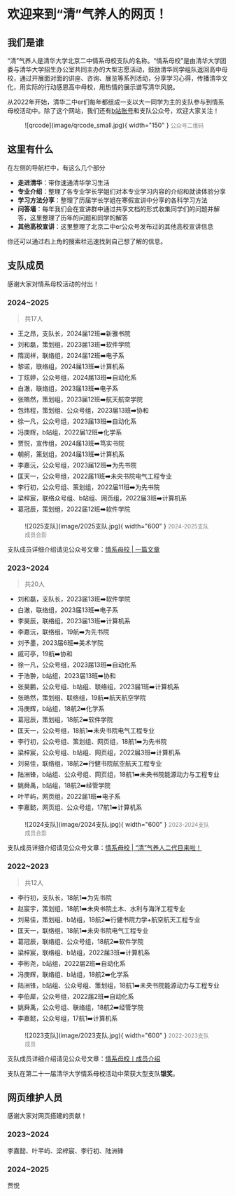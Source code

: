 # 欢迎来到“清”气养人的网页！

## 我们是谁
“清”气养人是清华大学北京二中情系母校支队的名称。“情系母校”是由清华大学团委与清华大学招生办公室共同主办的大型志愿活动，鼓励清华同学组队返回高中母校，通过开展面对面的讲座、咨询、展览等系列活动，分享学习心得，传播清华文化，用实际的行动感恩高中母校，用热情的展示谱写清华风貌。

从2022年开始，清华二中er们每年都组成一支以大一同学为主的支队参与到情系母校活动中。除了这个网站，我们还有[b站账号](https://space.bilibili.com/3493125404231966)和支队公众号，欢迎大家关注！

<figure markdown="span">
  ![qrcode](image/qrcode_small.jpg){ width="150" }
  <span style="color: gray; font-size: 0.9em;">公众号二维码</span>
</figure>

## 这里有什么

在左侧的导航栏中，有这么几个部分

* **走进清华**：带你速通清华学习生活
* **专业介绍**：整理了各专业学长学姐们对本专业学习内容的介绍和就读体验分享
* **学习方法分享**：整理了历届学长学姐在寒假宣讲中分享的各科学习方法
* **问答墙**：每年我们会在宣讲群中通过共享文档的形式收集同学们的问题并解答，这里整理了历年的问题和同学的解答
* **其他高校宣讲**：这里整理了北京二中er公众号发布过的其他高校宣讲信息

你还可以通过右上角的搜索栏迅速找到自己想了解的信息。

## 支队成员
感谢大家对情系母校活动的付出！

### 2024~2025
> 共17人

* 王之昂，支队长，2024届12班➡️新雅书院
* 刘和磊，策划组，2023届13班➡️软件学院
* 隋润祥，联络组，2024届12班➡️电子系
* 黎诺，联络组，2024届13班➡️计算机系
* 丁炫婷，公众号组，2024届13班➡️自动化系
* 白澈，联络组，2023届13班➡️电子系
* 张皓然，策划组，2023届12班➡️航天航空学院
* 包炜程，策划组、公众号组，2023届13班➡️协和
* 徐一凡，公众号组，2023届13班➡️自动化系
* 冯庚辉，b站组，2022届12班➡️化学系
* 贾悦，宣传组，2024届13班➡️笃实书院
* 朝舸，策划组，2024届13班➡️计算机系
* 李嘉沅，公众号组，2023届12班➡️为先书院
* 匡天一，公众号组，2022届11班➡️未央书院电气工程专业
* 李行初，公众号组、策划组，2022届11班➡️为先书院
* 梁梓宸，联络众号组、b站组、网页组，2022届3班➡️计算机系
* 葛冠辰，策划组，2022届12班➡️软件学院

<figure markdown="span">
  ![2025支队](image/2025支队.jpg){ width="600" }
  <span style="color: gray; font-size: 0.9em;">2024-2025支队成员合影</span>
</figure>

支队成员详细介绍请见公众号文章：[情系母校 | 一篇文章]()

### 2023~2024
> 共20人

* 刘和磊，支队长，2023届13班➡️软件学院
* 白澈，联络组，2023届13班➡️电子系
* 李昊辰，联络组，2023届13班➡️计算机系
* 李嘉沅，联络组，19航➡️为先书院
* 刘予墨，2023届6班➡️美术学院
* 戚可亭，19航➡️协和
* 徐一凡，公众号组，2023届13班➡️自动化系
* 于浩翀，b站组，2023届13班➡️协和
* 张昊鹏，公众号组、b站组、联络组，2023届1班➡️计算机系
* 张皓然，策划组、联络组，19航➡️航天航空学院
* 冯庚辉，b站组，18航2➡️化学系
* 葛冠辰，策划组，18航2➡️软件学院
* 匡天一，公众号组，18航1➡️未央书院电气工程专业
* 李行初，公众号组、策划组、网页组，18航1➡️为先书院
* 梁梓宸，公众号组、b站组、网页组，2022届3班➡️计算机系
* 刘易佳，联络组，18航2➡️行健书院航空航天工程专业
* 陆洲锋，b站组、公众号组、网页组，18航1➡️未央书院能源动力与工程专业
* 姚舜禹，b站组，18航2➡️经管学院
* 叶芊屿，网页组，2022届1班➡️电子系
* 李嘉懿，网页组、公众号组，17航1➡️计算机系

<figure markdown="span">
  ![2024支队](image/2024支队.jpg){ width="600" }
  <span style="color: gray; font-size: 0.9em;">2023-2024支队成员合影</span>
</figure>

支队成员详细介绍请见公众号文章：[情系母校 | “清”气养人二代目来啦！](https://mp.weixin.qq.com/s/yKGF-lvfAhHnvLrBL64sZw)

### 2022~2023
> 共12人

* 李行初，支队长，18航1➡️为先书院
* 赵宸宇，策划组，18航1➡️未央书院土木、水利与海洋工程专业
* 刘易佳，策划组、b站组，18航2➡️行健书院力学+航空航天工程专业
* 匡天一，联络组，18航1➡️未央书院电气工程专业
* 葛冠辰，联络组、公众号组，18航2➡️软件学院
* 梁梓宸，联络组、b站组，2022届3班➡️计算机系
* 李彬尧，b站组，2022届2班➡️自动化系
* 冯庚辉，联络组、b站组，18航2➡️化学系
* 陆洲锋，b站组、公众号组、策划组，18航1➡️未央书院能源动力与工程专业
* 李伯犀，公众号组，2022届2班➡️自动化系
* 姚舜禹，公众号组、联络组，18航2➡️经管学院
* 李嘉懿，公众号组，17航1➡️计算机系
  
<figure markdown="span">
  ![2023支队](image/2023支队.jpg){ width="600" }
  <span style="color: gray; font-size: 0.9em;">2022-2023支队成员</span>
</figure>

支队成员详细介绍请见公众号文章：[情系母校丨成员介绍](https://mp.weixin.qq.com/s/l2gkLvasPDedHzwxOoAKoA)

支队在第二十一届清华大学情系母校活动中荣获大型支队**银奖**。

## 网页维护人员
感谢大家对网页搭建的贡献！
### 2023~2024
李嘉懿、叶芊屿、梁梓宸、李行初、陆洲锋
### 2024~2025
贾悦